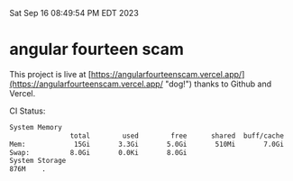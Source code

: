 Sat Sep 16 08:49:54 PM EDT 2023

# angular fourteen scam


This project is live at [https://angularfourteenscam.vercel.app/](https://angularfourteenscam.vercel.app/ "dog!") thanks to Github and Vercel.

CI Status: 

```bash
System Memory
               total        used        free      shared  buff/cache   available
Mem:            15Gi       3.3Gi       5.0Gi       510Mi       7.0Gi        11Gi
Swap:          8.0Gi       0.0Ki       8.0Gi
System Storage
876M	.
```
```bash
